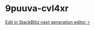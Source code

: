 # 9puuva-cvl4xr

[Edit in StackBlitz next generation editor ⚡️](https://stackblitz.com/~/github.com/kh-writes-code/9puuva-cvl4xr)